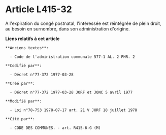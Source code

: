 # Article L415-32

A l'expiration du congé postnatal, l'intéressée est réintégrée de plein droit, au besoin en surnombre, dans son
administration d'origine.

**Liens relatifs à cet article**

	**Anciens textes**:

	  - Code de l'administration communale 577-1 AL. 2 PHR. 2

	**Codifié par**:

	  - Décret n°77-372 1977-03-28

	**Créé par**:

	  - Décret n°77-372 1977-03-28 JORF et JONC 5 avril 1977

	**Modifié par**:

	  - Loi n°78-753 1978-07-17 art. 21 V JORF 18 juillet 1978

	**Cité par**:

	  - CODE DES COMMUNES. - art. R415-6-G (M)
